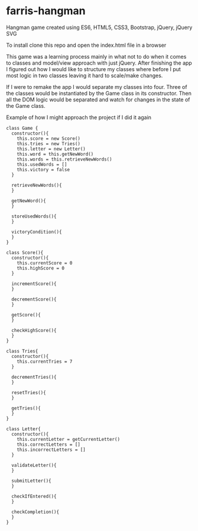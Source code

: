 # farris-hangman

Hangman game created using ES6, HTML5, CSS3, Bootstrap, jQuery, jQuery SVG

To install clone this repo and open the index.html file in a browser

This game was a learning process mainly in what not to do when it comes to classes and model/view approach with just jQuery.
After finishing the app I figured out how I would like to structure my classes where before I put most logic in two classes
leaving it hard to scale/make changes.

If I were to remake the app I would separate my classes into four. Three of the classes would be instantiated by the Game
class in its constructor. Then all the DOM logic would be separated and watch for changes in the state of the Game class.

Example of how I might approach the project if I did it again
```es6
class Game {
  constructor(){
    this.score = new Score()
    this.tries = new Tries()
    this.letter = new Letter()
    this.word = this.getNewWord()
    this.words = this.retrieveNewWords()
    this.usedWords = []
    this.victory = false
  }
  
  retrieveNewWords(){
  }
  
  getNewWord(){
  }
  
  storeUsedWords(){
  }
  
  victoryCondition(){
  }
}

class Score(){
  constructor(){
    this.currentScore = 0
    this.highScore = 0
  }
  
  incrementScore(){
  }
  
  decrementScore(){
  }
  
  getScore(){
  }
  
  checkHighScore(){
  }
}

class Tries{
  constructor(){
    this.currentTries = 7
  }
  
  decrementTries(){
  }
  
  resetTries(){
  }
  
  getTries(){
  }
}

class Letter{
  constructor(){
    this.currentLetter = getCurrentLetter()
    this.correctLetters = []
    this.incorrectLetters = []
  }
  
  validateLetter(){
  }
  
  submitLetter(){
  }
  
  checkIfEntered(){
  }
  
  checkCompletion(){
  }
}
```
